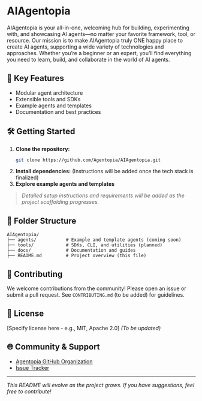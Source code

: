 # AIAgentopia

AIAgentopia is your all-in-one, welcoming hub for building, experimenting with, and showcasing AI agents—no matter your favorite framework, tool, or resource. Our mission is to make AIAgentopia truly ONE happy place to create AI agents, supporting a wide variety of technologies and approaches. Whether you’re a beginner or an expert, you’ll find everything you need to learn, build, and collaborate in the world of AI agents.

## 🚀 Key Features
- Modular agent architecture
- Extensible tools and SDKs
- Example agents and templates
- Documentation and best practices

## 🛠️ Getting Started
1. **Clone the repository:**
   ```bash
   git clone https://github.com/Agentopia/AIAgentopia.git
   ```
2. **Install dependencies:**
   (Instructions will be added once the tech stack is finalized)
3. **Explore example agents and templates**

> _Detailed setup instructions and requirements will be added as the project scaffolding progresses._

## 📁 Folder Structure
```
AIAgentopia/
├── agents/           # Example and template agents (coming soon)
├── tools/            # SDKs, CLI, and utilities (planned)
├── docs/             # Documentation and guides
├── README.md         # Project overview (this file)
```

## 🤝 Contributing
We welcome contributions from the community! Please open an issue or submit a pull request. See `CONTRIBUTING.md` (to be added) for guidelines.

## 📄 License
[Specify license here - e.g., MIT, Apache 2.0] _(To be updated)_

## 🌐 Community & Support
- [Agentopia GitHub Organization](https://github.com/Agentopia)
- [Issue Tracker](https://github.com/Agentopia/AIAgentopia/issues)

---

_This README will evolve as the project grows. If you have suggestions, feel free to contribute!_
